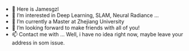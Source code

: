 - 👋 Here is Jamesgzl
- 👀 I’m interested in Deep Learning, SLAM, Neural Radiance ...
- 🌱 I’m currently a Master at Zhejiang University
- 💞️ I’m looking forward to make friends with all of you!
- 📫 Contact me with ... Well, i have no idea right now, maybe leave your address in som issue.

<!---
jamesgzl/jamesgzl is a ✨ special ✨ repository because its `README.md` (this file) appears on your GitHub profile.
You can click the Preview link to take a look at your changes.
--->
